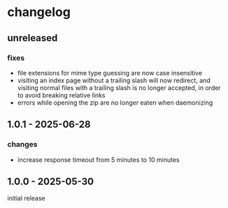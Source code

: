 # changelog

## unreleased

### fixes
- file extensions for mime type guessing are now case insensitive
- visiting an index page without a trailing slash will now redirect,
  and visiting normal files with a trailing slash is no longer
  accepted, in order to avoid breaking relative links
- errors while opening the zip are no longer eaten when daemonizing

## 1.0.1 - 2025-06-28

### changes
- increase response timeout from 5 minutes to 10 minutes

## 1.0.0 - 2025-05-30
initial release
